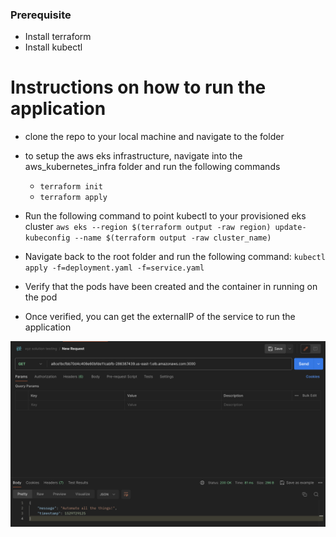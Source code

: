### Prerequisite
* Install terraform
* Install kubectl

# Instructions on how to run the application
* clone the repo to your local machine and navigate to the folder

* to setup the aws eks infrastructure, navigate into the aws_kubernetes_infra folder and run the following commands
    * `terraform init`
    * `terraform apply`

* Run the following command to point kubectl to your provisioned eks cluster
    `aws eks --region $(terraform output -raw region) update-kubeconfig --name $(terraform output -raw cluster_name)`

* Navigate back to the root folder and run the following command:
    `kubectl apply -f=deployment.yaml -f=service.yaml`

* Verify that the pods have been created and the container in running on the pod
* Once verified, you can get the externalIP of the service to run the application


![TEST](xyz_testing.png)

